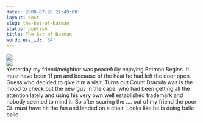 ```yaml
---
date: '2008-07-28 21:49:00'
layout: post
slug: the-bat-of-batman
status: publish
title: The Bat of Batman
wordpress_id: '34'
---
```


[![](http://bp1.blogger.com/_BQ0a8k-GX20/SI3uJERG0sI/AAAAAAAABMA/p8OtziBptN4/s320/IMG_0803.JPG)](http://bp1.blogger.com/_BQ0a8k-GX20/SI3uJERG0sI/AAAAAAAABMA/p8OtziBptN4/s1600-h/IMG_0803.JPG)  
[![](http://www.blogger.com/Computational%20steeringnext%20term%20of%20a%20multi-objective%20evolutionary%20algorithm%20for%20engineering%20design)](http://www.blogger.com/Computational%20steeringnext%20term%20of%20a%20multi-objective%20evolutionary%20algorithm%20for%20engineering%20design%20)  
Yesterday my friend/neighbor was peacefully enjoying Batman Begins. It must have been 11 pm and  because of the heat he had left the door open. Guess who decided to give him a visit. Turns out Count Dracula was is the mood to check out the new guy in the cape, who had been getting all the attention lately and using his very own well established trademark and nobody seemed to mind it. So after scaring the .... out of my friend the poor Ct. must have hit the fan and landed on a chair. Looks like he is doing balle balle
